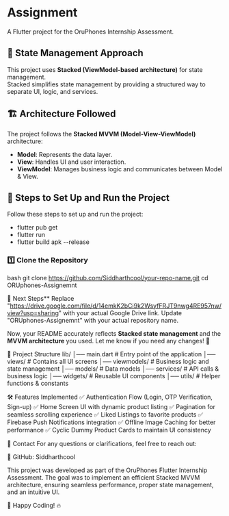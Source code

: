 # Assignment

A Flutter project for the OruPhones Internship Assessment.

## 📌 State Management Approach
This project uses **Stacked (ViewModel-based architecture)** for state management.  
Stacked simplifies state management by providing a structured way to separate UI, logic, and services.

## 🏗️ Architecture Followed
The project follows the **Stacked MVVM (Model-View-ViewModel)** architecture:
- **Model**: Represents the data layer.
- **View**: Handles UI and user interaction.
- **ViewModel**: Manages business logic and communicates between Model & View.

## 🚀 Steps to Set Up and Run the Project
Follow these steps to set up and run the project:

- flutter pub get
- flutter run
- flutter build apk --release


### 1️⃣ **Clone the Repository**
bash
git clone https://github.com/Siddharthcool/your-repo-name.git
cd ORUphones-Assignemnt


🔹 Next Steps**
Replace "https://drive.google.com/file/d/14emkK2bCi9k2WsyfFRJT9nwg4RE957nw/view?usp=sharing" with your actual Google Drive link.
Update "ORUphones-Assignemnt" with your actual repository name.

Now, your README accurately reflects **Stacked state management** and the **MVVM architecture** you used. Let me know if you need any changes! 🚀

📂 Project Structure
lib/
│── main.dart            # Entry point of the application
│── views/               # Contains all UI screens
│── viewmodels/          # Business logic and state management
│── models/              # Data models
│── services/            # API calls & business logic
│── widgets/             # Reusable UI components
│── utils/               # Helper functions & constants

🛠️ Features Implemented
✅ Authentication Flow (Login, OTP Verification, Sign-up)
✅ Home Screen UI with dynamic product listing
✅ Pagination for seamless scrolling experience
✅ Liked Listings to favorite products
✅ Firebase Push Notifications integration
✅ Offline Image Caching for better performance
✅ Cyclic Dummy Product Cards to maintain UI consistency

📧 Contact
For any questions or clarifications, feel free to reach out:

🔗 GitHub: Siddharthcool

This project was developed as part of the OruPhones Flutter Internship Assessment.
The goal was to implement an efficient Stacked MVVM architecture, ensuring seamless performance,
proper state management, and an intuitive UI.

🚀 Happy Coding! 🔥


